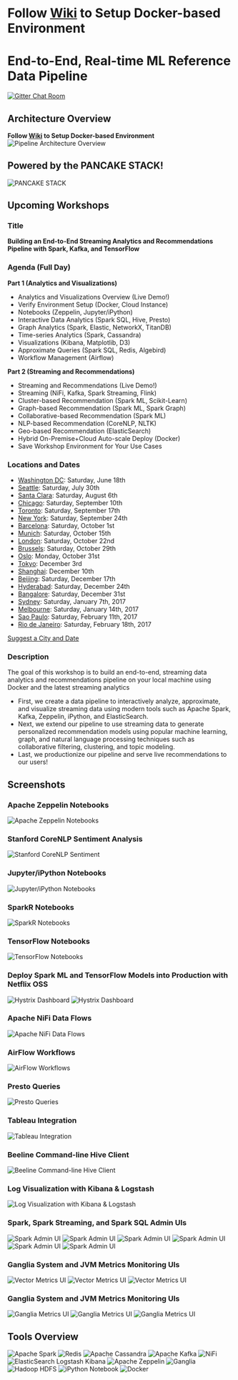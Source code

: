 # Follow [Wiki](https://github.com/fluxcapacitor/pipeline/wiki) to Setup Docker-based Environment

# End-to-End, Real-time ML Reference Data Pipeline

[![Gitter Chat Room](https://badges.gitter.im/fluxcapacitor/pipeline.svg)](https://gitter.im/fluxcapacitor/pipeline?utm_source=badge&utm_medium=badge&utm_campaign=pr-badge&utm_content=badge)

## Architecture Overview
**Follow [Wiki](https://github.com/fluxcapacitor/pipeline/wiki) to Setup Docker-based Environment**
![Pipeline Architecture Overview](http://advancedspark.com/img/architecture-overview-768x562.png)

## Powered by the PANCAKE STACK!
![PANCAKE STACK](http://advancedspark.com/img/pancake-stack-sign-sm.png)

## Upcoming Workshops
### Title
**Building an End-to-End Streaming Analytics and Recommendations Pipeline with Spark, Kafka, and TensorFlow**

### Agenda (Full Day)
**Part 1 (Analytics and Visualizations)**
* Analytics and Visualizations Overview (Live Demo!)
* Verify Environment Setup (Docker, Cloud Instance)
* Notebooks (Zeppelin, Jupyter/iPython)
* Interactive Data Analytics (Spark SQL, Hive, Presto)
* Graph Analytics (Spark, Elastic, NetworkX, TitanDB)
* Time-series Analytics (Spark, Cassandra)
* Visualizations (Kibana, Matplotlib, D3)
* Approximate Queries (Spark SQL, Redis, Algebird)
* Workflow Management (Airflow)

**Part 2 (Streaming and Recommendations)**
* Streaming and Recommendations (Live Demo!)
* Streaming (NiFi, Kafka, Spark Streaming, Flink)
* Cluster-based Recommendation (Spark ML, Scikit-Learn)
* Graph-based Recommendation (Spark ML, Spark Graph)
* Collaborative-based Recommendation (Spark ML)
* NLP-based Recommendation (CoreNLP, NLTK)
* Geo-based Recommendation (ElasticSearch)
* Hybrid On-Premise+Cloud Auto-scale Deploy (Docker)
* Save Workshop Environment for Your Use Cases

### Locations and Dates
* [Washington DC](http://advanced-spark-kafka-tensorflow-washington-dc.eventbrite.com/?discount=ADVANCEDSPARK20):  Saturday, June 18th
* [Seattle](http://end-to-end-streaming-recommendations-spark-seattle.eventbrite.com/?discount=ADVANCEDSPARK25): Saturday, July 30th
* [Santa Clara](http://end-to-end-streaming-recommendations-spark-aug-bay.eventbrite.com/?discount=ADVANCEDSPARK15): Saturday, August 6th
* [Chicago](http://end-to-end-streaming-recommendations-spark-chicago.eventbrite.com/?discount=ADVANCEDSPARK20): Saturday, September 10th
* [Toronto](http://end-to-end-streaming-recommendations-spark-toronto.eventbrite.com?discount=ADVANCEDSPARK20): Saturday, September 17th
* [New York](http://end-to-end-streaming-recommendations-spark-nyc.eventbrite.com?discount=ADVANCEDSPARK25): Saturday, September 24th
* [Barcelona](http://end-to-end-streaming-recommendations-spark-barcelo.eventbrite.com/?discount=ADVANCEDSPARK20): Saturday, October 1st
* [Munich](https://end-to-end-streaming-recommendations-spark-munich.eventbrite.com?discount=ADVANCEDSPARK25): Saturday, October 15th
* [London](https://end-to-end-streaming-recommendations-spark-london.eventbrite.com?discount=ADVANCEDSPARK25): Saturday, October 22nd
* [Brussels](https://end-to-end-streaming-recommendations-spark-brussel.eventbrite.com?discount=ADVANCEDSPARK25): Saturday, October 29th
* [Oslo](http://end-to-end-streaming-recommendations-spark-oslo.eventbrite.com?discount=ADVANCEDSPARK25): Monday, October 31st
* [Tokyo](http://end-to-end-streaming-recommendations-spark-tokyo.eventbrite.com?discount=ADVANCEDSPARK25): December 3rd
* [Shanghai](http://end-to-end-streaming-recommendation-spark-shanghai.eventbrite.com?discount=ADVANCEDSPARK25): December 10th
* [Beijing](http://end-to-end-streaming-recommendations-spark-beijing.eventbrite.com?discount=ADVANCEDSPARK25): Saturday, December 17th
* [Hyderabad](http://endtoend-streaming-recommendations-spark-hyderabad.eventbrite.com?discount=ADVANCEDSPARK25): Saturday, December 24th
* [Bangalore](http://endtoend-streaming-recommendations-spark-bangalore.eventbrite.com?discount=ADVANCEDSPARK25): Saturday, December 31st
* [Sydney](http://end-to-end-streaming-recommendations-spark-sydney.eventbrite.com?discount=ADVANCEDSPARK25): Saturday, January 7th, 2017
* [Melbourne](http://endtoend-streaming-recommendations-spark-melbourne.eventbrite.com?discount=ADVANCEDSPARK25): Saturday, January 14th, 2017
* [Sao Paulo](http://endtoend-streaming-recommendations-spark-sao-paulo.eventbrite.com?discount=ADVANCEDSPARK25): Saturday, February 11th, 2017
* [Rio de Janeiro](http://endtoend-streaming-recommendations-spark-rio.eventbrite.com?discount=ADVANCEDSPARK25): Saturday, February 18th, 2017

[Suggest a City and Date](http://goo.gl/forms/g9VZ5jAhKdw11SQd2)
      
### Description
The goal of this workshop is to build an end-to-end, streaming data analytics and recommendations pipeline on your local machine using Docker and the latest streaming analytics 
* First, we create a data pipeline to interactively analyze, approximate, and visualize streaming data using modern tools such as Apache Spark, Kafka, Zeppelin, iPython, and ElasticSearch.
* Next, we extend our pipeline to use streaming data to generate personalized recommendation models using popular machine learning, graph, and natural language processing techniques such as collaborative filtering, clustering, and topic modeling.
* Last, we productionize our pipeline and serve live recommendations to our users!
  
##  Screenshots
### Apache Zeppelin Notebooks
![Apache Zeppelin Notebooks](http://advancedspark.com/img/zeppelin-notebooks-sm.png)

### Stanford CoreNLP Sentiment Analysis
![Stanford CoreNLP Sentiment](http://advancedspark.com/img/corenlp-sentiment.png)

### Jupyter/iPython Notebooks
![Jupyter/iPython Notebooks](http://advancedspark.com/img/jupyter.png)

### SparkR Notebooks
![SparkR Notebooks](http://advancedspark.com/img/sparkr.png)

### TensorFlow Notebooks
![TensorFlow Notebooks](http://advancedspark.com/img/tensorflow.png)

### Deploy Spark ML and TensorFlow Models into Production with Netflix OSS
![Hystrix Dashboard](http://advancedspark.com/img/hystrix-example-600x306.png)
![Hystrix Dashboard](http://advancedspark.com/img/hystrix-dashboard-annotated-640x411.png)

### Apache NiFi Data Flows
![Apache NiFi Data Flows](http://advancedspark.com/img/nifi-flow.png)

### AirFlow Workflows
![AirFlow Workflows](http://advancedspark.com/img/airflow.png)

### Presto Queries
![Presto Queries](http://advancedspark.com/img/presto.png)

### Tableau Integration
![Tableau Integration](http://advancedspark.com/img/flux-tableau.png)

### Beeline Command-line Hive Client
![Beeline Command-line Hive Client](http://advancedspark.com/img/flux-beeline.png)

### Log Visualization with Kibana & Logstash
![Log Visualization with Kibana & Logstash](http://advancedspark.com/img/flux-kibana.png)

### Spark, Spark Streaming, and Spark SQL Admin UIs
![Spark Admin UI](http://advancedspark.com/img/flux-spark-1.png)
![Spark Admin UI](http://advancedspark.com/img/flux-spark-2.png)
![Spark Admin UI](http://advancedspark.com/img/flux-spark-3.png)
![Spark Admin UI](http://advancedspark.com/img/flux-spark-4.png)
![Spark Admin UI](http://advancedspark.com/img/flux-spark-5.png)
![Spark Admin UI](http://advancedspark.com/img/flux-spark-6.png)

### Ganglia System and JVM Metrics Monitoring UIs
![Vector Metrics UI](http://advancedspark.com/img/vector-01.png)
![Vector Metrics UI](http://advancedspark.com/img/vector-02.png)
![Vector Metrics UI](http://advancedspark.com/img/vector-03.png)

### Ganglia System and JVM Metrics Monitoring UIs
![Ganglia Metrics UI](http://advancedspark.com/img/flux-ganglia-1.png)
![Ganglia Metrics UI](http://advancedspark.com/img/flux-ganglia-2.png)
![Ganglia Metrics UI](http://advancedspark.com/img/flux-ganglia-3.png)

## Tools Overview
![Apache Spark](http://spark.apache.org/images/spark-logo.png) ![Redis](https://upload.wikimedia.org/wikipedia/en/thumb/6/6b/Redis_Logo.svg/200px-Redis_Logo.svg.png)
![Apache Cassandra](https://upload.wikimedia.org/wikipedia/commons/a/a0/Cassandra_logo.png)
![Apache Kafka](http://www.bogotobogo.com/Hadoop/images/Ecosystem/Kafka.png)
![NiFi](http://advancedspark.com/img/nifi-logo.png)
![ElasticSearch Logstash Kibana](https://www.enalean.com/sites/default/files/field/image/elk-logos.png) ![Apache Zeppelin](http://4.bp.blogspot.com/-rsc3t_dZmBg/VbPDwhb_IBI/AAAAAAAABeY/9zKUjK4VFbQ/s1600/zeppelin-bl.png) ![Ganglia](https://developer.nvidia.com/sites/default/files/akamai/cuda/images/Ganglia-logo-small-rs.jpg) ![Hadoop HDFS](http://datatechblog.com/wp-content/uploads/2014/04/HadoopHive.png) ![iPython Notebook](http://ipython.org/ipython-doc/dev/_images/ipynb_icon_128x128.png)
![Docker](http://blog.docker.com/wp-content/uploads/2013/08/KuDr42X_ITXghJhSInDZekNEF0jLt3NeVxtRye3tqco.png)
